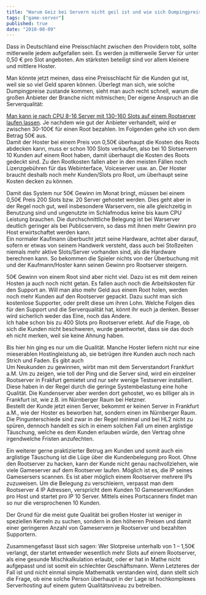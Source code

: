 ```yaml
---
title: "Warum Geiz bei Servern nicht geil ist und wie sich Dumpingpreise von 0,50€ pro Slot lohnen."
tags: ["game-server"]
published: true
date: "2010-08-09"
---
```


Dass in Deutschland eine Preisschlacht zwischen den Providern tobt, sollte mitlerweile jedem aufgefallen sein. Es werden ja mitlerweile Server für unter 0,50 € pro Slot angeboten. Am stärksten beteiligt sind vor allem kleinere und mittlere Hoster.

Man könnte jetzt meinen, dass eine Preisschlacht für die Kunden gut ist, weil sie so viel Geld sparen können. Überlegt man sich, wie solche Dumpingpreise zustande kommen, sieht man auch recht schnell, warum die großen Anbieter der Branche nicht mitmischen; Der eigene Anspruch an die Serverqualität:

[Man kann je nach CPU 8-16 Server mit 130-160 Slots auf einem Rootserver laufen lassen](/wie-viele-slots-und-server-ein-ein-root-leisten-kann/). Je nachdem wie gut der Anbieter verhandelt, wird er zwischen 30-100€ für einen Root bezahlen. Im Folgenden gehe ich von dem Betrag 50€ aus.  
Damit der Hoster bei einem Preis von 0,50€ überhaupt die Kosten des Roots abdecken kann, muss er schon 100 Slots verkaufen, also bei 10 Slotservern 10 Kunden auf einem Root haben, damit überhaupt die Kosten des Roots gedeckt sind. Zu den Rootkosten fallen aber in den meisten Fällen noch Lizenzgebühren für das Webinterface, Voiceserver usw. an. Der Hoster braucht deshalb noch mehr Kunden/Slots pro Root, um überhaupt seine Kosten decken zu können.

Damit das System nur 50€ Gewinn im Monat bringt, müssen bei einem 0,50€ Preis 200 Slots bzw. 20 Server gehostet werden. Dies geht aber in der Regel noch gut, weil insbesondere Warservern, nie alle gleichzeitig in Benutzung sind und ungenutzte im Schlafmodus keine bis kaum CPU Leistung brauchen. Die durchschnittliche Belegung ist bei Warserver deutlich geringer als bei Publicservern, so dass mit ihnen mehr Gewinn pro Host erwirtschaftet werden kann.  
Ein normaler Kaufmann überbucht jetzt seine Hardware, achtet aber darauf, sofern er etwas von seinem Handwerk versteht, dass auch bei Stoßzeiten niemals mehr aktive Slots/Server vorhanden sind, als die Hardware berechnen kann. So bekommen die Spieler nichts von der Überbuchung mit und der Kaufmann/Hoster kann seinen Gewinn pro Rootserver steigern.

50€ Gewinn von einem Root sind aber nicht viel. Dazu ist es mit dem reinen Hosten ja auch noch nicht getan. Es fallen auch noch die Arbeitskosten für den Support an. Will man also mehr Geld aus einem Root holen, werden noch mehr Kunden auf den Rootserver gepackt. Dazu sucht man sich kostenlose Supporter, oder prellt diese um ihren Lohn. Welche Folgen dies für den Support und die Serverqualität hat, könnt ihr euch ja denken. Besser wird sicherlich weder das Eine, noch das Andere.  
Ich habe schon bis zu 400 Slots pro Rootserver erlebt. Auf die Frage, ob sich die Kunden nicht beschweren, wurde geantwortet, dass sie das doch eh nicht merken, weil sie keine Ahnung haben.

Bis hier hin ging es nur um die Qualität. Manche Hoster liefern nicht nur eine mieserablen Hostingleistung ab, sie betrügen ihre Kunden auch noch nach Strich und Faden. Es gibt auch  
Um Neukunden zu gewinnen, wirbt man mit dem Serverstandort Frankfurt a.M. Um zu zeigen, wie toll der Ping und die Server sind, wird ein einzelner Rootserver in Frakfurt gemietet und nur sehr wenige Testserver installiert. Diese haben in der Regel durch die geringe Systembelastung eine hohe Qualität. Die Kundenserver aber werden dort gehostet, wo es billiger als in Frankfurt ist, wie z.B. im Nürnberger Raum bei Hetzner.  
Bestellt der Kunde jetzt einen Server, bekommt er keinen Server in Frankfurt a.M., wie der Hoster es beworben hat, sondern einen im Nürnberger Raum. Die Pingunterschiede sind zwar in der Regel minimal und bei HL2 nicht zu spüren, dennoch handelt es sich in einem solchen Fall um einen arglistige Täuschung, welche es dem Kunden erlauben würde, den Vertrag ohne irgendwelche Fristen anzufechten.

Ein weiterer gerne praktizierter Betrug am Kunden und somit auch ein arglistige Täuschung ist die Lüge über die Kundenbelegung pro Root. Ohne den Rootserver zu hacken, kann der Kunde nicht genau nachvollziehen, wie viele Gameserver auf dem Rootserver laufen. Möglich ist es, die IP seines Gamesersers scannen. Es ist aber möglich einem Rootserver mehrere IPs zuzuweisen. Um die Belegung zu verschleiern, verpasst man dem Rootserver 4 IP Adressen, verspricht dem Kunden 10 Gameserver/Kunden pro Host und startet pro IP 10 Server. Mittels eines Portscanners findet man so nur die versprochenen 10 Kunden.

  
Der Grund für die meist gute Qualität bei großen Hoster ist weniger in speziellen Kerneln zu suchen, sondern in den höheren Preisen und damit einer geringeren Anzahl von Gameservern je Rootserver und bezahlten Supportern.

  
Zusammengefasst lässt sich sagen: Wer Slotpreise unterhalb von 1 – 1,50€ verlangt, der startet entweder wesentlich mehr Slots auf einem Rootserver, als eine gesunde Mischkalkulation erlaubt, oder er hat in Mathe nicht aufgepasst und ist somit ein schlechter Geschäftsmann. Wenn Letzteres der Fall ist und nicht einmal simple Mathematik verstanden wird, dann stellt sich die Frage, ob eine solche Person überhaupt in der Lage ist hochkomplexes Serverhosting auf einem gutem Qualitätsniveau zu betreiben.


